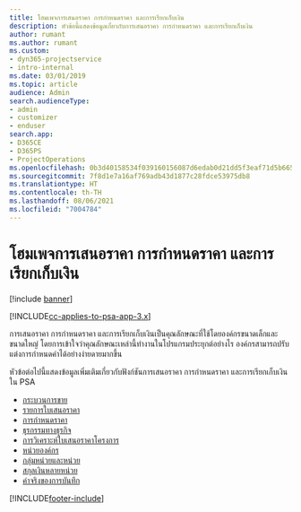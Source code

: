 ```yaml
---
title: โฮมเพจการเสนอราคา การกำหนดราคา และการเรียกเก็บเงิน
description: หัวข้อนี้แสดงข้อมูลเกี่ยวกับการเสนอราคา การกำหนดราคา และการเรียกเก็บเงิน
author: rumant
ms.author: rumant
ms.custom:
- dyn365-projectservice
- intro-internal
ms.date: 03/01/2019
ms.topic: article
audience: Admin
search.audienceType:
- admin
- customizer
- enduser
search.app:
- D365CE
- D365PS
- ProjectOperations
ms.openlocfilehash: 0b3d40158534f039160156087d6edab0d21dd5f3eaf71d5b665eff794793a9b3
ms.sourcegitcommit: 7f8d1e7a16af769adb43d1877c28fdce53975db8
ms.translationtype: HT
ms.contentlocale: th-TH
ms.lasthandoff: 08/06/2021
ms.locfileid: "7004784"
---
```

# <a name="quoting-pricing-and-billing-home-page"></a>โฮมเพจการเสนอราคา การกำหนดราคา และการเรียกเก็บเงิน

[!include [banner](../includes/psa-now-project-operations.md)]

[!INCLUDE[cc-applies-to-psa-app-3.x](../includes/cc-applies-to-psa-app-3x.md)]

การเสนอราคา การกำหนดราคา และการเรียกเก็บเงินเป็นคุณลักษณะที่ใช้โดยองค์กรขนาดเล็กและขนาดใหญ่ โดยการเข้าใจว่าคุณลักษณะเหล่านี้ทำงานในโปรแกรมประยุกต์อย่างไร องค์กรสามารถปรับแต่งการกำหนดค่าได้อย่างง่ายดายมากขึ้น

หัวข้อต่อไปนี้แสดงข้อมูลเพิ่มเติมเกี่ยวกับฟังก์ชันการเสนอราคา การกำหนดราคา และการเรียกเก็บเงินใน PSA

- [กระบวนการขาย](basic-sales-process.md)
- [รายการใบเสนอราคา](basic-quote-lines.md)
- [การกำหนดราคา](basic-pricing.md)
- [ธุรกรรมทางธุรกิจ](basic-business-transactions.md)
- [การวิเคราะห์ใบเสนอราคาโครงการ](basic-analyzing-quotes.md)
- [หน่วยองค์กร](advanced-organizational.md)
- [กลุ่มหน่วยและหน่วย](advanced-units.md)
- [สกุลเงินหลายหน่วย](advanced-currency.md)
- [ค่าจริงของการบันทึก](advanced-actuals.md)


[!INCLUDE[footer-include](../includes/footer-banner.md)]